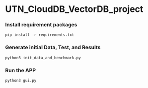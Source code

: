 # UTN_CloudDB_VectorDB_project

### Install requirement packages

```
pip install -r requirements.txt
```

### Generate initial Data, Test, and Results

```
python3 init_data_and_benchmark.py
```

### Run the APP

```
python3 gui.py
```
